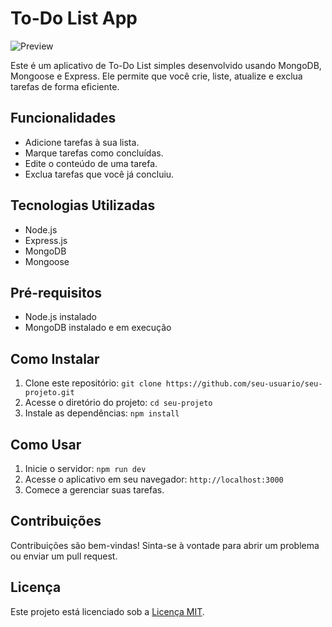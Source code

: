 # To-Do List App

![Preview]()

Este é um aplicativo de To-Do List simples desenvolvido usando MongoDB, Mongoose e Express. Ele permite que você crie, liste, atualize e exclua tarefas de forma eficiente.

## Funcionalidades

- Adicione tarefas à sua lista.
- Marque tarefas como concluídas.
- Edite o conteúdo de uma tarefa.
- Exclua tarefas que você já concluiu.

## Tecnologias Utilizadas

- Node.js
- Express.js
- MongoDB
- Mongoose

## Pré-requisitos

- Node.js instalado
- MongoDB instalado e em execução

## Como Instalar

1. Clone este repositório: `git clone https://github.com/seu-usuario/seu-projeto.git`
2. Acesse o diretório do projeto: `cd seu-projeto`
3. Instale as dependências: `npm install`

## Como Usar

1. Inicie o servidor: `npm run dev`
2. Acesse o aplicativo em seu navegador: `http://localhost:3000`
3. Comece a gerenciar suas tarefas.

## Contribuições

Contribuições são bem-vindas! Sinta-se à vontade para abrir um problema ou enviar um pull request.

## Licença

Este projeto está licenciado sob a [Licença MIT](LICENSE).

